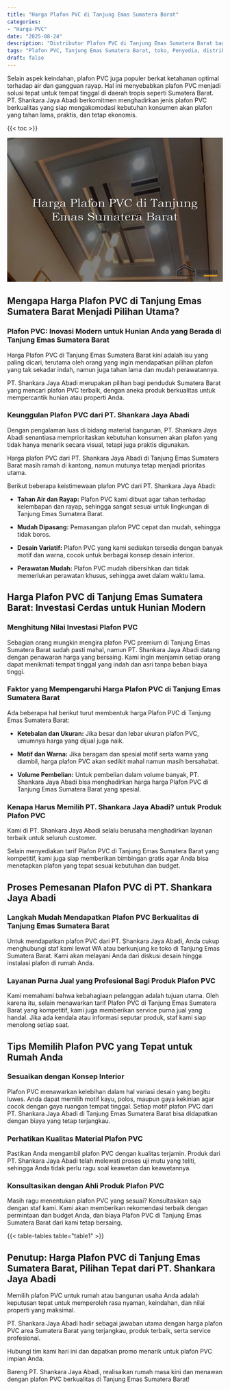 ```yaml
---
title: "Harga Plafon PVC di Tanjung Emas Sumatera Barat"
categories: 
- "Harga-PVC"
date: "2025-08-24"
description: "Distributor Plafon PVC di Tanjung Emas Sumatera Barat bagi rumah, perkantoran, dan ritel. Produk terbaik, beragam motif, variasi warna menarik, dengan servis instalasi ditangani oleh teknisi profesional serta jaminan resmi!|Layanan penyediaan Plafon PVC di Tanjung Emas Sumatera Barat bagi kebutuhan tempat tinggal, perkantoran, atau ritel, beserta material berkualitas dan instalasi oleh tenaga ahli profesional dan jaminan resmi.|Alternatif Plafon PVC di Tanjung Emas Sumatera Barat yang terbukti untuk hunian, office, dan gerai, dengan produk berkualitas dan penempatan oleh tenaga ahli ahli dan garansi resmi.|Penjualan Plafon PVC di Tanjung Emas Sumatera Barat untuk hunian, kantor, serta gerai, beserta panel berkualitas dan pemasangan dikerjakan oleh tenaga ahli ahli, lengkap dengan garansi resmi.}"
tags: "Plafon PVC, Tanjung Emas Sumatera Barat, toko, Penyedia, distributor"
draft: false
---
```


Selain aspek keindahan, plafon PVC juga populer berkat ketahanan optimal terhadap air dan gangguan rayap. Hal ini menyebabkan plafon PVC menjadi solusi tepat untuk tempat tinggal di daerah tropis seperti Sumatera Barat. PT. Shankara Jaya Abadi berkomitmen menghadirkan jenis plafon PVC berkualitas yang siap mengakomodasi kebutuhan konsumen akan plafon yang tahan lama, praktis, dan tetap ekonomis.

{{< toc >}}

![Harga Plafon PVC di Tanjung Emas Sumatera Barat](/images/Harga-PVC/Harga-Plafon-PVC-di-Tanjung-Emas-Sumatera-Barat.png)


## Mengapa Harga Plafon PVC di Tanjung Emas Sumatera Barat Menjadi Pilihan Utama?

### Plafon PVC: Inovasi Modern untuk Hunian Anda yang Berada di Tanjung Emas Sumatera Barat

Harga Plafon PVC di Tanjung Emas Sumatera Barat kini adalah isu yang paling dicari, terutama oleh orang yang ingin mendapatkan pilihan plafon yang tak sekadar indah, namun juga tahan lama dan mudah perawatannya.

PT. Shankara Jaya Abadi merupakan pilihan bagi penduduk Sumatera Barat yang mencari plafon PVC terbaik, dengan aneka produk berkualitas untuk mempercantik hunian atau properti Anda.

### Keunggulan Plafon PVC dari PT. Shankara Jaya Abadi

Dengan pengalaman luas di bidang material bangunan, PT. Shankara Jaya Abadi senantiasa memprioritaskan kebutuhan konsumen akan plafon yang tidak hanya menarik secara visual, tetapi juga praktis digunakan.

Harga plafon PVC dari PT. Shankara Jaya Abadi di Tanjung Emas Sumatera Barat masih ramah di kantong, namun mutunya tetap menjadi prioritas utama.

Berikut beberapa keistimewaan plafon PVC dari PT. Shankara Jaya Abadi:

- **Tahan Air dan Rayap:** Plafon PVC kami dibuat agar tahan terhadap kelembapan dan rayap, sehingga sangat sesuai untuk lingkungan di Tanjung Emas Sumatera Barat.

- **Mudah Dipasang:** Pemasangan plafon PVC cepat dan mudah, sehingga tidak boros.

- **Desain Variatif:** Plafon PVC yang kami sediakan tersedia dengan banyak motif dan warna, cocok untuk berbagai konsep desain interior.

- **Perawatan Mudah:** Plafon PVC mudah dibersihkan dan tidak memerlukan perawatan khusus, sehingga awet dalam waktu lama.

## Harga Plafon PVC di Tanjung Emas Sumatera Barat: Investasi Cerdas untuk Hunian Modern

### Menghitung Nilai Investasi Plafon PVC

Sebagian orang mungkin mengira plafon PVC premium di Tanjung Emas Sumatera Barat sudah pasti mahal, namun PT. Shankara Jaya Abadi datang dengan penawaran harga yang bersaing. Kami ingin menjamin setiap orang dapat menikmati tempat tinggal yang indah dan asri tanpa beban biaya tinggi.

### Faktor yang Mempengaruhi Harga Plafon PVC di Tanjung Emas Sumatera Barat

Ada beberapa hal berikut turut membentuk harga Plafon PVC di Tanjung Emas Sumatera Barat:

- **Ketebalan dan Ukuran:** Jika besar dan lebar ukuran plafon PVC, umumnya harga yang dijual juga naik.

- **Motif dan Warna:** Jika beragam dan spesial motif serta warna yang diambil, harga plafon PVC akan sedikit mahal namun masih bersahabat.

- **Volume Pembelian:** Untuk pembelian dalam volume banyak, PT. Shankara Jaya Abadi bisa menghadirkan harga harga Plafon PVC di Tanjung Emas Sumatera Barat yang spesial.

### Kenapa Harus Memilih PT. Shankara Jaya Abadi? untuk Produk Plafon PVC

Kami di PT. Shankara Jaya Abadi selalu berusaha menghadirkan layanan terbaik untuk seluruh customer.

Selain menyediakan tarif Plafon PVC di Tanjung Emas Sumatera Barat yang kompetitif, kami juga siap memberikan bimbingan gratis agar Anda bisa menetapkan plafon yang tepat sesuai kebutuhan dan budget.

## Proses Pemesanan Plafon PVC di PT. Shankara Jaya Abadi

### Langkah Mudah Mendapatkan Plafon PVC Berkualitas di Tanjung Emas Sumatera Barat

Untuk mendapatkan plafon PVC dari PT. Shankara Jaya Abadi, Anda cukup menghubungi staf kami lewat WA atau berkunjung ke toko di Tanjung Emas Sumatera Barat. Kami akan melayani Anda dari diskusi desain hingga instalasi plafon di rumah Anda.

### Layanan Purna Jual yang Profesional Bagi Produk Plafon PVC

Kami memahami bahwa kebahagiaan pelanggan adalah tujuan utama. Oleh karena itu, selain menawarkan tarif Plafon PVC di Tanjung Emas Sumatera Barat yang kompetitif, kami juga memberikan service purna jual yang handal. Jika ada kendala atau informasi seputar produk, staf kami siap menolong setiap saat.

## Tips Memilih Plafon PVC yang Tepat untuk Rumah Anda

### Sesuaikan dengan Konsep Interior

Plafon PVC menawarkan kelebihan dalam hal variasi desain yang begitu luwes. Anda dapat memilih motif kayu, polos, maupun gaya kekinian agar cocok dengan gaya ruangan tempat tinggal. Setiap motif plafon PVC dari PT. Shankara Jaya Abadi di Tanjung Emas Sumatera Barat bisa didapatkan dengan biaya yang tetap terjangkau.

### Perhatikan Kualitas Material Plafon PVC

Pastikan Anda mengambil plafon PVC dengan kualitas terjamin. Produk dari PT. Shankara Jaya Abadi telah melewati proses uji mutu yang teliti, sehingga Anda tidak perlu ragu soal keawetan dan keawetannya.

### Konsultasikan dengan Ahli Produk Plafon PVC

Masih ragu menentukan plafon PVC yang sesuai? Konsultasikan saja dengan staf kami. Kami akan memberikan rekomendasi terbaik dengan permintaan dan budget Anda, dan biaya Plafon PVC di Tanjung Emas Sumatera Barat dari kami tetap bersaing.

{{< table-tables table="table1" >}}

## Penutup: Harga Plafon PVC di Tanjung Emas Sumatera Barat, Pilihan Tepat dari PT. Shankara Jaya Abadi

Memilih plafon PVC untuk rumah atau bangunan usaha Anda adalah keputusan tepat untuk memperoleh rasa nyaman, keindahan, dan nilai properti yang maksimal.

PT. Shankara Jaya Abadi hadir sebagai jawaban utama dengan harga plafon PVC area Sumatera Barat yang terjangkau, produk terbaik, serta service profesional.

Hubungi tim kami hari ini dan dapatkan promo menarik untuk plafon PVC impian Anda.

Bareng PT. Shankara Jaya Abadi, realisaikan rumah masa kini dan menawan dengan plafon PVC berkualitas di Tanjung Emas Sumatera Barat!